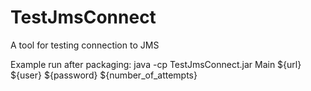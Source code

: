 # TestJmsConnect

A tool for testing connection to JMS

Example run after packaging: java -cp TestJmsConnect.jar Main ${url} ${user} ${password} ${number_of_attempts}
